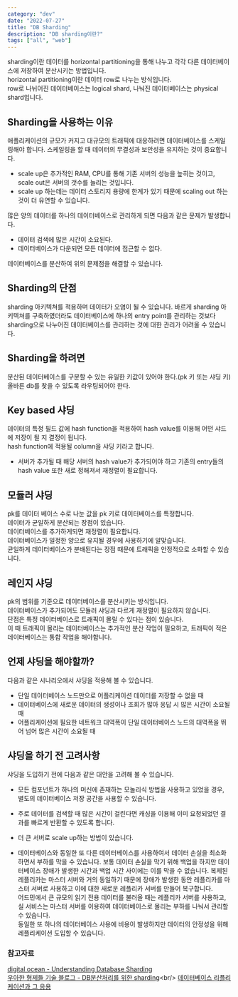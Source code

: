 ```yaml
---
category: "dev"
date: "2022-07-27"
title: "DB Sharding"
description: "DB sharding이란?"
tags: ["all", "web"]
---
```


sharding이란 데이터를 horizontal partitioning을 통해 나누고 각각 다른 데이터베이스에 저장하여 분산시키는 방법입니다.<br/>
horizontal partitioning이란 데이터 row로 나누는 방식입니다.<br/>
row로 나뉘어진 데이터베이스는 logical shard, 나눠진 데이터베이스는 physical shard입니다.<br/>

## Sharding을 사용하는 이유

애플리케이션의 규모가 커지고 대규모의 트래픽에 대응하려면 데이터베이스를 스케일링해야 합니다. 스케일링을 할 때 데이터의 무결성과 보안성을 유지하는 것이 중요합니다.

- scale up은 추가적인 RAM, CPU를 통해 기존 서버의 성능을 높히는 것이고, scale out은 서버의 갯수를 늘리는 것입니다.<br/>
- scale up 하는데는 데이터 스토리지 용량에 한계가 있기 때문에 scaling out 하는 것이 더 유연할 수 있습니다.<br/>

많은 양의 데이터를 하나의 데이터베이스로 관리하게 되면 다음과 같은 문제가 발생합니다.<br/>

- 데이터 검색에 많은 시간이 소요된다.
- 데이터베이스가 다운되면 모든 데이터에 접근할 수 없다.

데이터베이스를 분산하여 위의 문제점을 해결할 수 있습니다.<br/>

## Sharding의 단점

sharding 아키텍쳐를 적용하며 데이터가 오염이 될 수 있습니다. 바르게 sharding 아키텍쳐를 구축하였더라도 데이터베이스에 하나의 entry point를 관리하는 것보다 sharding으로 나누어진 데이터베이스를 관리하는 것에 대한 관리가 어려울 수 있습니다.<br/>

## Sharding을 하려면

분산된 데이터베이스를 구분할 수 있는 유일한 키값이 있어야 한다.(pk 키 또는 샤딩 키)<br/>
올바른 db를 찾을 수 있도록 라우팅되어야 한다.<br/>

## Key based 샤딩

데이터의 특정 필드 값에 hash function을 적용하여 hash value를 이용해 어떤 샤드에 저장이 될 지 결정이 됩니다.<br/>
hash function에 적용될 column을 샤딩 키라고 합니다.

- 서버가 추가될 때 해당 서버의 hash value가 추가되어야 하고 기존의 entry들의 hash value 또한 새로 정해져서 재정렬이 필요합니다.<br/>

## 모듈러 샤딩

pk를 데이터 베이스 수로 나눈 값을 pk 키로 데이터베이스를 특정합니다.<br/>
데이터가 균일하게 분산되는 장점이 있습니다.<br/>
데이터베이스를 추가하게되면 재정렬이 필요합니다.<br/>
데이터베이스가 일정한 양으로 유지될 경우에 사용하기에 알맞습니다.<br/>
균일하게 데이터베이스가 분배된다는 장점 때문에 트래픽을 안정적으로 소화할 수 있습니다.<br/>

## 레인지 샤딩

pk의 범위를 기준으로 데이터베이스를 분산시키는 방식입니다.<br/>
데이터베이스가 추가되어도 모듈러 샤딩과 다르게 재정렬이 필요하지 않습니다.<br/>
단점은 특정 데이터베이스로 트래픽이 몰릴 수 있다는 점이 있습니다.<br/>
이 때 트래픽이 몰리는 데이터베이스는 추가적인 분산 작업이 필요하고, 트래픽이 적은 데이터베이스는 통합 작업을 해야합니다.<br/>

## 언제 샤딩을 해야할까?

다음과 같은 시나리오에서 샤딩을 적용해 볼 수 있습니다.<br/>

- 단일 데이터베이스 노드만으로 어플리케이션 데이터를 저장할 수 없을 때
- 데이터베이스에 새로운 데이터의 생성이나 조회가 많아 응답 시 많은 시간이 소요될 때
- 어플리케이션에 필요한 네트워크 대역폭이 단일 데이터베이스 노드의 대역폭을 뛰어 넘어 많은 시간이 소요될 때

## 샤딩을 하기 전 고려사항

샤딩을 도입하기 전에 다음과 같은 대안을 고려해 볼 수 있습니다.<br/>

- 모든 컴포넌트가 하나의 머신에 존재하는 모놀리식 방법을 사용하고 있었을 경우, 별도의 데이터베이스 저장 공간을 사용할 수 있습니다.<br/>
- 주로 데이터를 검색할 때 많은 시간이 걸린다면 캐싱을 이용해 이미 요청되었던 결과를 빠르게 반환할 수 있도록 합니다.<br/>

- 더 큰 서버로 scale up하는 방법이 있습니다.<br/>

- 데이터베이스와 동일한 또 다른 데이터베이스를 사용하여서 데이터 손실을 최소화 하면서 부하를 막을 수 있습니다. 보통 데이터 손실을 막기 위해 백업을 하지만 데이터베이스 장애가 발생한 시간과 백업 시간 사이에는 이를 막을 수 없습니다. 복제된 레플리카는 마스터 서버와 거의 동일하기 때문에 장애가 발생한 동안 레플리카를 마스터 서버로 사용하고 이에 대한 새로운 레플리카 서버를 만들어 복구합니다.<br/>
  어드민에서 큰 규모의 읽기 전용 데이터를 불러올 때는 레플리카 서버를 사용하고, 실 서비스는 마스터 서버를 이용하여 데이터베이스로 몰리는 부하를 나눠서 관리할 수 있습니다.<br/>
  동일한 또 하나의 데이터베이스 사용에 비용이 발생하지만 데이터의 안정성을 위해 레플리케이션 도입할 수 있습니다.<br/>

### 참고자료

[digital ocean - Understanding Database Sharding](https://www.digitalocean.com/community/tutorials/understanding-database-sharding)<br/>
[우아한 형제들 기술 블로그 - DB분산처리를 위한 sharding]("https://techblog.woowahan.com/2687/")<br/>
[데이터베이스 리플리케이션과 그 응용](https://www.coovil.net/db-replication/)<br/>
